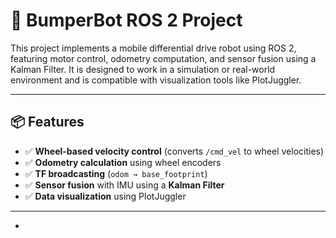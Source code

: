 # 🤖 BumperBot ROS 2 Project

This project implements a mobile differential drive robot using ROS 2, featuring motor control, odometry computation, and sensor fusion using a Kalman Filter. It is designed to work in a simulation or real-world environment and is compatible with visualization tools like PlotJuggler.

---

## 📦 Features

- ✅ **Wheel-based velocity control** (converts `/cmd_vel` to wheel velocities)
- ✅ **Odometry calculation** using wheel encoders
- ✅ **TF broadcasting** (`odom → base_footprint`)
- ✅ **Sensor fusion** with IMU using a **Kalman Filter**
- ✅ **Data visualization** using PlotJuggler

---




- 



